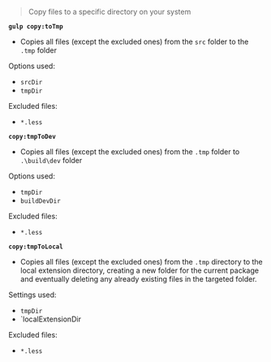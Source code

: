 > Copy files to a specific directory on your system

**`gulp copy:toTmp`** 
* Copies all files (except the excluded ones) from the `src` folder to the `.tmp` folder

Options used:
* `srcDir`
* `tmpDir`

Excluded files:
* `*.less`

**`copy:tmpToDev`** 
* Copies all files (except the excluded ones) from the `.tmp` folder to `.\build\dev` folder

Options used:
* `tmpDir`
* `buildDevDir`

Excluded files:
* `*.less`


**`copy:tmpToLocal`** 
* Copies all files (except the excluded ones) from the `.tmp` directory to the local extension directory, creating a new folder for the current package and eventually deleting any already existing files in the targeted folder.

Settings used:
* `tmpDir`
* `localExtensionDir

Excluded files:
* `*.less`




